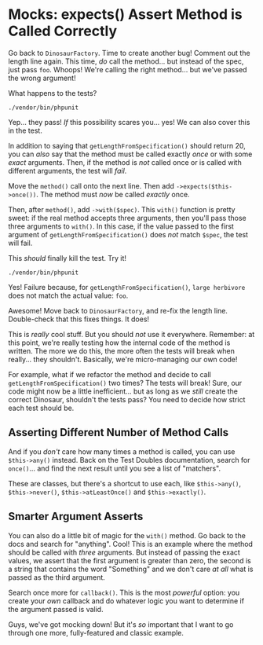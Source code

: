 # Mocks: expects() Assert Method is Called Correctly

Go back to `DinosaurFactory`. Time to create another bug! Comment out the length
line again. This time, *do* call the method... but instead of the spec, just pass
`foo`. Whoops! We're calling the right method... but we've passed the wrong argument!

What happens to the tests?

```terminal-silent
./vendor/bin/phpunit
```

Yep... they pass! *If* this possibility scares you... yes! We can also cover this
in the test.

In addition to saying that `getLengthFromSpecification()` should return 20, you
can *also* say that the method must be called exactly *once* or with some *exact*
arguments. Then, if the method is *not* called once or is called with different
arguments, the test will *fail*.

Move the `method()` call onto the next line. Then add `->expects($this->once())`.
The method must *now* be called *exactly* once.

Then, after `method()`, add `->with($spec)`. This `with()` function is pretty sweet:
if the real method accepts three arguments, then you'll pass those three arguments
to `with()`. In this case, if the value passed to the first argument of
`getLengthFromSpecification()` does *not* match `$spec`, the test will fail.

This *should* finally kill the test. Try it!

```terminal-silent
./vendor/bin/phpunit
```

Yes! Failure because, for `getLengthFromSpecification()`, `large herbivore` does
not match the actual value: `foo`.

Awesome! Move back to `DinosaurFactory`, and re-fix the length line. Double-check
that this fixes things. It does!

This is *really* cool stuff. But you should *not* use it everywhere. Remember:
at this point, we're really testing how the internal code of the method is written.
The more we do this, the more often the tests will break when really... they shouldn't.
Basically, we're micro-managing our own code!

For example, what if we refactor the method and decide to call `getLengthFromSpecification()`
two times? The tests will break! Sure, our code might now be a little inefficient...
but as long as we *still* create the correct Dinosaur, shouldn't the tests pass?
You need to decide how strict each test should be.

## Asserting Different Number of Method Calls

And if you *don't* care how many times a method is called, you can use
`$this->any()` instead. Back on the Test Doubles documentation, search for `once()`...
and find the next result until you see a list of "matchers". 

These are classes, but there's a shortcut to use each, like `$this->any()`,
`$this->never()`, `$this->atLeastOnce()` and `$this->exactly()`.

## Smarter Argument Asserts

You can also do a little bit of magic for the `with()` method. Go back to the docs
and search for "anything". Cool! This is an example where the method should be
called with *three* arguments. But instead of passing the exact values, we assert
that the first argument is greater than zero, the second is a string that contains
the word "Something" and we don't care *at all* what is passed as the third argument.

Search once more for `callback()`. This is the most *powerful* option: you create
your *own* callback and do whatever logic you want to determine if the argument
passed is valid.

Guys, we've got mocking down! But it's *so* important that I want to go through
one more, fully-featured and classic example.
